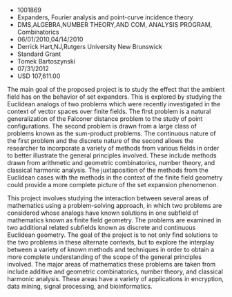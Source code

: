 
* 1001869
* Expanders, Fourier analysis and point-curve incidence theory
* DMS,ALGEBRA,NUMBER THEORY,AND COM, ANALYSIS PROGRAM, Combinatorics
* 06/01/2010,04/14/2010
* Derrick Hart,NJ,Rutgers University New Brunswick
* Standard Grant
* Tomek Bartoszynski
* 07/31/2012
* USD 107,611.00

The main goal of the proposed project is to study the effect that the ambient
field has on the behavior of set expanders. This is explored by studying the
Euclidean analogs of two problems which were recently investigated in the
context of vector spaces over finite fields. The first problem is a natural
generalization of the Falconer distance problem to the study of point
configurations. The second problem is drawn from a large class of problems known
as the sum-product problems. The continuous nature of the first problem and the
discrete nature of the second allows the researcher to incorporate a variety of
methods from various fields in order to better illustrate the general principles
involved. These include methods drawn from arithmetic and geometric
combinatorics, number theory, and classical harmonic analysis. The juxtaposition
of the methods from the Euclidean cases with the methods in the context of the
finite field geometry could provide a more complete picture of the set expansion
phenomenon.

This project involves studying the interaction between several areas of
mathematics using a problem-solving approach, in which two problems are
considered whose analogs have known solutions in one subfield of mathematics
known as finite field geometry. The problems are examined in two additional
related subfields known as discrete and continuous Euclidean geometry. The goal
of the project is to not only find solutions to the two problems in these
alternate contexts, but to explore the interplay between a variety of known
methods and techniques in order to obtain a more complete understanding of the
scope of the general principles involved. The major areas of mathematics these
problems are taken from include additive and geometric combinatorics, number
theory, and classical harmonic analysis. These areas have a variety of
applications in encryption, data mining, signal processing, and bioinformatics.
